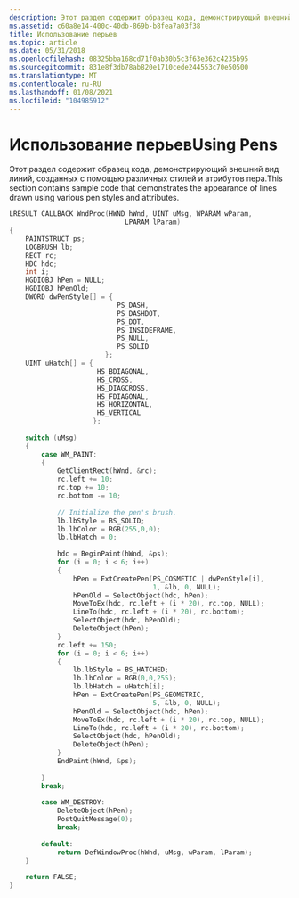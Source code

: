 ```yaml
---
description: Этот раздел содержит образец кода, демонстрирующий внешний вид линий, созданных с помощью различных стилей и атрибутов пера.
ms.assetid: c60a8e14-400c-40db-869b-b8fea7a03f38
title: Использование перьев
ms.topic: article
ms.date: 05/31/2018
ms.openlocfilehash: 08325bba168cd71f0ab30b5c3f63e362c4235b95
ms.sourcegitcommit: 831e8f3db78ab820e1710cede244553c70e50500
ms.translationtype: MT
ms.contentlocale: ru-RU
ms.lasthandoff: 01/08/2021
ms.locfileid: "104985912"
---
```

# <a name="using-pens"></a><span data-ttu-id="481b2-103">Использование перьев</span><span class="sxs-lookup"><span data-stu-id="481b2-103">Using Pens</span></span>

<span data-ttu-id="481b2-104">Этот раздел содержит образец кода, демонстрирующий внешний вид линий, созданных с помощью различных стилей и атрибутов пера.</span><span class="sxs-lookup"><span data-stu-id="481b2-104">This section contains sample code that demonstrates the appearance of lines drawn using various pen styles and attributes.</span></span>


```C++
LRESULT CALLBACK WndProc(HWND hWnd, UINT uMsg, WPARAM wParam, 
                             LPARAM lParam) 
{ 
    PAINTSTRUCT ps; 
    LOGBRUSH lb; 
    RECT rc; 
    HDC hdc; 
    int i; 
    HGDIOBJ hPen = NULL;
    HGDIOBJ hPenOld; 
    DWORD dwPenStyle[] = { 
                           PS_DASH, 
                           PS_DASHDOT, 
                           PS_DOT, 
                           PS_INSIDEFRAME, 
                           PS_NULL, 
                           PS_SOLID 
                        }; 
    UINT uHatch[] = { 
                      HS_BDIAGONAL, 
                      HS_CROSS, 
                      HS_DIAGCROSS, 
                      HS_FDIAGONAL, 
                      HS_HORIZONTAL, 
                      HS_VERTICAL     
                     }; 
 
    switch (uMsg) 
    { 
        case WM_PAINT: 
        { 
            GetClientRect(hWnd, &rc); 
            rc.left += 10; 
            rc.top += 10; 
            rc.bottom -= 10; 
 
            // Initialize the pen's brush.
            lb.lbStyle = BS_SOLID; 
            lb.lbColor = RGB(255,0,0); 
            lb.lbHatch = 0; 
 
            hdc = BeginPaint(hWnd, &ps); 
            for (i = 0; i < 6; i++) 
            { 
                hPen = ExtCreatePen(PS_COSMETIC | dwPenStyle[i], 
                                    1, &lb, 0, NULL); 
                hPenOld = SelectObject(hdc, hPen); 
                MoveToEx(hdc, rc.left + (i * 20), rc.top, NULL); 
                LineTo(hdc, rc.left + (i * 20), rc.bottom); 
                SelectObject(hdc, hPenOld); 
                DeleteObject(hPen); 
            } 
            rc.left += 150; 
            for (i = 0; i < 6; i++) 
            { 
                lb.lbStyle = BS_HATCHED; 
                lb.lbColor = RGB(0,0,255);     
                lb.lbHatch = uHatch[i]; 
                hPen = ExtCreatePen(PS_GEOMETRIC, 
                                    5, &lb, 0, NULL); 
                hPenOld = SelectObject(hdc, hPen); 
                MoveToEx(hdc, rc.left + (i * 20), rc.top, NULL); 
                LineTo(hdc, rc.left + (i * 20), rc.bottom); 
                SelectObject(hdc, hPenOld); 
                DeleteObject(hPen); 
            } 
            EndPaint(hWnd, &ps); 
 
        } 
        break; 
 
        case WM_DESTROY: 
            DeleteObject(hPen); 
            PostQuitMessage(0); 
            break; 
 
        default: 
            return DefWindowProc(hWnd, uMsg, wParam, lParam); 
    } 
 
    return FALSE; 
} 
```



 

 



